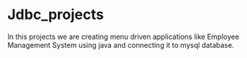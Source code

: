 # Jdbc_projects
In this projects we are creating menu driven applications like Employee Management System using java and connecting it to mysql database.
